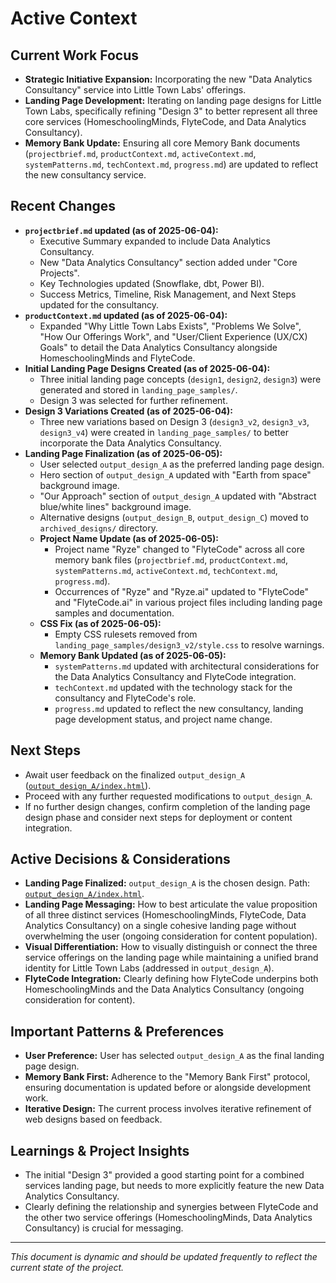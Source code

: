 # Active Context

## Current Work Focus

*   **Strategic Initiative Expansion:** Incorporating the new "Data Analytics Consultancy" service into Little Town Labs' offerings.
*   **Landing Page Development:** Iterating on landing page designs for Little Town Labs, specifically refining "Design 3" to better represent all three core services (HomeschoolingMinds, FlyteCode, and Data Analytics Consultancy).
*   **Memory Bank Update:** Ensuring all core Memory Bank documents (`projectbrief.md`, `productContext.md`, `activeContext.md`, `systemPatterns.md`, `techContext.md`, `progress.md`) are updated to reflect the new consultancy service.

## Recent Changes

*   **`projectbrief.md` updated (as of 2025-06-04):**
    *   Executive Summary expanded to include Data Analytics Consultancy.
    *   New "Data Analytics Consultancy" section added under "Core Projects".
    *   Key Technologies updated (Snowflake, dbt, Power BI).
    *   Success Metrics, Timeline, Risk Management, and Next Steps updated for the consultancy.
*   **`productContext.md` updated (as of 2025-06-04):**
    *   Expanded "Why Little Town Labs Exists", "Problems We Solve", "How Our Offerings Work", and "User/Client Experience (UX/CX) Goals" to detail the Data Analytics Consultancy alongside HomeschoolingMinds and FlyteCode.
*   **Initial Landing Page Designs Created (as of 2025-06-04):**
    *   Three initial landing page concepts (`design1`, `design2`, `design3`) were generated and stored in `landing_page_samples/`.
    *   Design 3 was selected for further refinement.
*   **Design 3 Variations Created (as of 2025-06-04):**
    *   Three new variations based on Design 3 (`design3_v2`, `design3_v3`, `design3_v4`) were created in `landing_page_samples/` to better incorporate the Data Analytics Consultancy.
*   **Landing Page Finalization (as of 2025-06-05):**
    *   User selected `output_design_A` as the preferred landing page design.
    *   Hero section of `output_design_A` updated with "Earth from space" background image.
    *   "Our Approach" section of `output_design_A` updated with "Abstract blue/white lines" background image.
    *   Alternative designs (`output_design_B`, `output_design_C`) moved to `archived_designs/` directory.
    *   **Project Name Update (as of 2025-06-05):**
        *   Project name "Ryze" changed to "FlyteCode" across all core memory bank files (`projectbrief.md`, `productContext.md`, `systemPatterns.md`, `activeContext.md`, `techContext.md`, `progress.md`).
        *   Occurrences of "Ryze" and "Ryze.ai" updated to "FlyteCode" and "FlyteCode.ai" in various project files including landing page samples and documentation.
    *   **CSS Fix (as of 2025-06-05):**
        *   Empty CSS rulesets removed from `landing_page_samples/design3_v2/style.css` to resolve warnings.
    *   **Memory Bank Updated (as of 2025-06-05):**
        *   `systemPatterns.md` updated with architectural considerations for the Data Analytics Consultancy and FlyteCode integration.
        *   `techContext.md` updated with the technology stack for the consultancy and FlyteCode's role.
        *   `progress.md` updated to reflect the new consultancy, landing page development status, and project name change.

## Next Steps

*   Await user feedback on the finalized `output_design_A` ([`output_design_A/index.html`](output_design_A/index.html)).
*   Proceed with any further requested modifications to `output_design_A`.
*   If no further design changes, confirm completion of the landing page design phase and consider next steps for deployment or content integration.

## Active Decisions & Considerations

*   **Landing Page Finalized:** `output_design_A` is the chosen design. Path: [`output_design_A/index.html`](output_design_A/index.html).
*   **Landing Page Messaging:** How to best articulate the value proposition of all three distinct services (HomeschoolingMinds, FlyteCode, Data Analytics Consultancy) on a single cohesive landing page without overwhelming the user (ongoing consideration for content population).
*   **Visual Differentiation:** How to visually distinguish or connect the three service offerings on the landing page while maintaining a unified brand identity for Little Town Labs (addressed in `output_design_A`).
*   **FlyteCode Integration:** Clearly defining how FlyteCode underpins both HomeschoolingMinds and the Data Analytics Consultancy (ongoing consideration for content).

## Important Patterns & Preferences

*   **User Preference:** User has selected `output_design_A` as the final landing page design.
*   **Memory Bank First:** Adherence to the "Memory Bank First" protocol, ensuring documentation is updated before or alongside development work.
*   **Iterative Design:** The current process involves iterative refinement of web designs based on feedback.

## Learnings & Project Insights

*   The initial "Design 3" provided a good starting point for a combined services landing page, but needs to more explicitly feature the new Data Analytics Consultancy.
*   Clearly defining the relationship and synergies between FlyteCode and the other two service offerings (HomeschoolingMinds, Data Analytics Consultancy) is crucial for messaging.

---

*This document is dynamic and should be updated frequently to reflect the current state of the project.*
